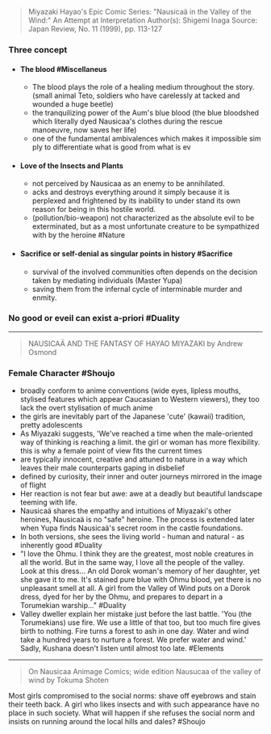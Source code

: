 >Miyazaki Hayao's Epic Comic Series: "Nausicaä in the Valley of the Wind:" An Attempt at Interpretation 
>Author(s): Shigemi Inaga 
>Source: Japan Review, No. 11 (1999), pp. 113-127

### Three concept
- #### The blood #Miscellaneus
	- The blood plays the role of a healing medium throughout the story. (small animal Teto, soldiers who have carelessly at tacked and wounded a huge beetle)
	- the tranquilizing power of the Aum's blue blood (the blue bloodshed which literally dyed Nausicaa's clothes during the rescue manoeuvre, now saves her life)
	- one of the fundamental ambivalences which makes it impossible sim ply to differentiate what is good from what is ev
- #### Love of the Insects and Plants
	- not perceived by Nausicaa as an enemy to be annihilated.
	- acks and destroys everything around it simply because it is perplexed and frightened by its inability to under stand its own reason for being in this hostile world.
	- (pollution/bio-weapon) not characterized as the absolute evil to be exterminated, but as a most unfortunate creature to be sympathized with by the heroine #Nature 
- #### Sacrifice or self-denial as singular points in history #Sacrifice 
	- survival of the involved communities often depends on the decision taken by mediating individuals (Master Yupa)
	- saving them from the infernal cycle of interminable murder and enmity.
### No good or eveil can exist a-priori #Duality 

***

>NAUSICAÄ AND THE FANTASY OF HAYAO MIYAZAKI 
>by Andrew Osmond

### Female Character #Shoujo 
- broadly conform to anime conventions (wide eyes, lipless mouths, stylised features which appear Caucasian to Western viewers), they too lack the overt stylisation of much anime
- the girls are inevitably part of the Japanese 'cute' (kawaii) tradition, pretty adolescents
- As Miyazaki suggests, 'We've reached a time when the male-oriented way of thinking is reaching a limit. the girl or woman has more flexibility. this is why a female point of view fits the current times
- are typically innocent, creative and attuned to nature in a way which leaves their male counterparts gaping in disbelief
- defined by curiosity, their inner and outer journeys mirrored in the image of flight
- Her reaction is not fear but awe: awe at a deadly but beautiful landscape teeming with life.
- Nausicaä shares the empathy and intuitions of Miyazaki's other heroines, Nausicaä is no "safe" heroine. The process is extended later when Yupa finds Nausicaä's secret room in the castle foundations.
- In both versions, she sees the living world - human and natural - as inherently good #Duality 
- "I love the Ohmu. I think they are the greatest, most noble creatures in all the world. But in the same way, I love all the people of the valley. Look at this dress... An old Dorok woman's memory of her daughter, yet she gave it to me. It's stained pure blue with Ohmu blood, yet there is no unpleasant smell at all. A girl from the Valley of Wind puts on a Dorok dress, dyed for her by the Ohmu, and prepares to depart in a Torumekian warship..." #Duality  
- Valley dweller explain her mistake just before the last battle. 'You (the Torumekians) use fire. We use a little of that too, but too much fire gives birth to nothing. Fire turns a forest to ash in one day. Water and wind take a hundred years to nurture a forest. We prefer water and wind.' Sadly, Kushana doesn't listen until almost too late. #Elements

***

>On Nausicaa
>Animage Comics; wide edition Nausucaa of the valley of wind
>by Tokuma Shoten

Most girls compromised to the social norms: shave off eyebrows and stain their teeth back. A girl who likes insects and with such appearance have no place in such society. What will happen if she refuses the social norm and insists on running around the local hills and dales? #Shoujo 
